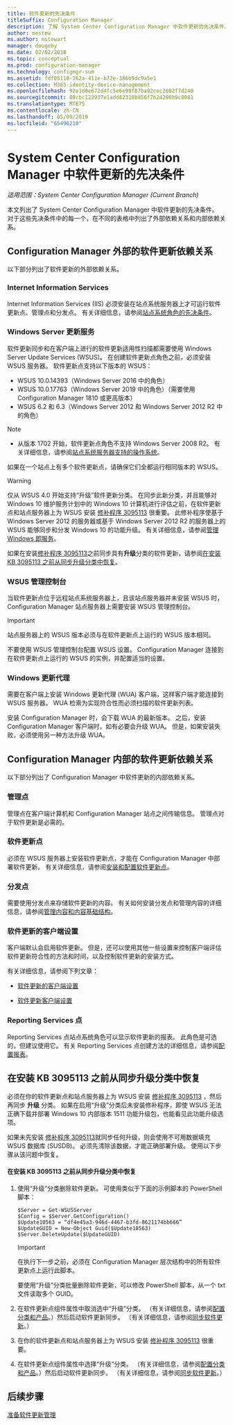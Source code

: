 ```yaml
---
title: 软件更新的先决条件
titleSuffix: Configuration Manager
description: 了解 System Center Configuration Manager 中软件更新的先决条件。
author: mestew
ms.author: mstewart
manager: dougeby
ms.date: 02/02/2018
ms.topic: conceptual
ms.prod: configuration-manager
ms.technology: configmgr-sum
ms.assetid: fdf05118-162a-411e-b72e-386b9dc9a5e1
ms.collection: M365-identity-device-management
ms.openlocfilehash: 92e1d0e672d4fc5e6e98f87ba92cec2602f7d240
ms.sourcegitcommit: 80cbc122937e1add82310b956f7b24296b9c8081
ms.translationtype: MTE75
ms.contentlocale: zh-CN
ms.lasthandoff: 05/09/2019
ms.locfileid: "65496210"
---
```

# <a name="prerequisites-for-software-updates-in-system-center-configuration-manager"></a>System Center Configuration Manager 中软件更新的先决条件

*适用范围：System Center Configuration Manager (Current Branch)*

本文列出了 System Center Configuration Manager 中软件更新的先决条件。 对于这些先决条件中的每一个，在不同的表格中列出了外部依赖关系和内部依赖关系。  

## <a name="software-update-dependencies-that-are-external-to-configuration-manager"></a>Configuration Manager 外部的软件更新依赖关系  
 以下部分列出了软件更新的外部依赖关系。  

### <a name="internet-information-services"></a>Internet Information Services  
 Internet Information Services (IIS) 必须安装在站点系统服务器上才可运行软件更新点、管理点和分发点。 有关详细信息，请参阅[站点系统角色的先决条件](../../core/plan-design/configs/site-and-site-system-prerequisites.md)。  

### <a name="windows-server-update-services"></a>Windows Server 更新服务  
 软件更新同步和在客户端上进行的软件更新适用性扫描都需要使用 Windows Server Update Services (WSUS)。 在创建软件更新点角色之前，必须安装 WSUS 服务器。 软件更新点支持以下版本的 WSUS：  

-   WSUS 10.0.14393（Windows Server 2016 中的角色）
-   WSUS 10.0.17763（Windows Server 2019 中的角色）（需要使用 Configuration Manager 1810 或更高版本）
-   WSUS 6.2 和 6.3（Windows Server 2012 和 Windows Server 2012 R2 中的角色）

>[!NOTE]
>-   从版本 1702 开始，软件更新点角色不支持 Windows Server 2008 R2。 有关详细信息，请参阅[站点系统服务器支持的操作系统](/sccm/core/plan-design/configs/supported-operating-systems-for-site-system-servers#bkmk_2008r2sp1)。  

如果在一个站点上有多个软件更新点，请确保它们全都运行相同版本的 WSUS。  

> [!WARNING]  
>  仅从 WSUS 4.0 开始支持“升级”软件更新分类。 在同步此新分类，并且能够对 Windows 10 维护服务计划中的 Windows 10 计算机进行评估之前，在软件更新点和站点服务器上为 WSUS 安装 [修补程序 3095113](https://support.microsoft.com/kb/3095113) 很重要。 此修补程序使基于 Windows Server 2012 的服务器或基于 Windows Server 2012 R2 的服务器上的 WSUS 能够同步和分发 Windows 10 的功能升级。 有关详细信息，请参阅[管理 Windows 即服务](../../osd/deploy-use/manage-windows-as-a-service.md)。  
>   
>  如果在安装[修补程序 3095113](https://support.microsoft.com/kb/3095113)之前同步具有**升级**分类的软件更新，请参阅[在安装 KB 3095113 之前从同步升级分类中恢复](#BKMK_RecoverUpgrades)。  

### <a name="wsus-administration-console"></a>WSUS 管理控制台  
 当软件更新点位于远程站点系统服务器上，且该站点服务器并未安装 WSUS 时，Configuration Manager 站点服务器上需要安装 WSUS 管理控制台。  

> [!IMPORTANT]  
> 站点服务器上的 WSUS 版本必须与在软件更新点上运行的 WSUS 版本相同。
>
> 不要使用 WSUS 管理控制台配置 WSUS 设置。 Configuration Manager 连接到在软件更新点上运行的 WSUS 的实例，并配置适当的设置。  



### <a name="windows-update-agent"></a>Windows 更新代理  
 需要在客户端上安装 Windows 更新代理 (WUA) 客户端，这样客户端才能连接到 WSUS 服务器。 WUA 检索为实现符合性而必须扫描的软件更新列表。  

 安装 Configuration Manager 时，会下载 WUA 的最新版本。 之后，安装 Configuration Manager 客户端时，如有必要会升级 WUA。 但是，如果安装失败，必须使用另一种方法升级 WUA。  

## <a name="software-update-dependencies-that-are-internal-to-configuration-manager"></a>Configuration Manager 内部的软件更新依赖关系  
 以下部分列出了 Configuration Manager 中软件更新的内部依赖关系。  

### <a name="management-points"></a>管理点  
 管理点在客户端计算机和 Configuration Manager 站点之间传输信息。 管理点对于软件更新是必需的。  

### <a name="software-update-points"></a>软件更新点  
 必须在 WSUS 服务器上安装软件更新点，才能在 Configuration Manager 中部署软件更新。 有关详细信息，请参阅[安装和配置软件更新点](../get-started/install-a-software-update-point.md)。

### <a name="distribution-points"></a>分发点  
 需要使用分发点来存储软件更新的内容。 有关如何安装分发点和管理内容的详细信息，请参阅[管理内容和内容基础结构](../../core/servers/deploy/configure/manage-content-and-content-infrastructure.md)。  

### <a name="client-settings-for-software-updates"></a>软件更新的客户端设置  
 客户端默认会启用软件更新。 但是，还可以使用其他一些设置来控制客户端评估软件更新符合性的方法和时间，以及控制软件更新的安装方式。  

 有关详细信息，请参阅下列文章：  

-   [软件更新的客户端设置](../get-started/manage-settings-for-software-updates.md#BKMK_ClientSettings)   

-   [软件更新客户端设置](../../core/clients/deploy/about-client-settings.md#software-updates)  

### <a name="reporting-services-points"></a>Reporting Services 点  
 Reporting Services 点站点系统角色可以显示软件更新的报表。 此角色是可选的，但建议使用它。 有关 Reporting Services 点创建方法的详细信息，请参阅[配置报表](../../core/servers/manage/configuring-reporting.md)。  

##  <a name="BKMK_RecoverUpgrades"></a> 在安装 KB 3095113 之前从同步升级分类中恢复  
 必须在你的软件更新点和站点服务器上为 WSUS 安装 [修补程序 3095113](https://support.microsoft.com/kb/3095113) ，然后再同步 **升级** 分类。 如果在启用“升级”分类后未安装修补程序，即使 WSUS 无法正确下载并部署 Windows 10 内部版本 1511 功能升级包，也能看见此功能升级选项。 
 
 如果未先安装 [修补程序 3095113](https://support.microsoft.com/kb/3095113)就同步任何升级，则会使用不可用数据填充 WSUS 数据库 (SUSDB)。 必须先清除该数据，才能正确部署升级。 使用以下步骤从该问题中恢复。  

#### <a name="to-recover-from-synchronizing-the-upgrades-classification-before-you-install-kb-3095113"></a>在安装 KB 3095113 之前从同步升级分类中恢复  

1.  使用“升级”分类删除软件更新。 可使用类似于下面的示例脚本的 PowerShell 脚本：  

    ```  
    $Server = Get-WSUSServer  
    $Config = $Server.GetConfiguration()  
    $Update10563 = “df4e45a3-946d-4467-b3fd-8621174bb666”  
    $UpdateGUID = New-Object Guid($Update10563)  
    $Server.DeleteUpdate($UpdateGUID)  
    ```  

    > [!IMPORTANT]  
    >  在执行下一步之前，必须在 Configuration Manager 层次结构中的所有软件更新点上运行此脚本。  

     要使用“升级”分类批量删除软件更新，可以修改 PowerShell 脚本，从一个 txt 文件读取多个 GUID。  

2.  在软件更新点组件属性中取消选中“升级”分类。 （有关详细信息，请参阅[配置分类和产品](../get-started/configure-classifications-and-products.md)。）然后启动软件更新同步。 （有关详细信息，请参阅[同步软件更新](../get-started/synchronize-software-updates.md)。）  

3.  在你的软件更新点和站点服务器上为 WSUS 安装 [修补程序 3095113](https://support.microsoft.com/kb/3095113) 很重要。  

4.  在软件更新点组件属性中选择“升级”分类。 （有关详细信息，请参阅[配置分类和产品](../get-started/configure-classifications-and-products.md)。）然后启动软件更新同步。 （有关详细信息，请参阅[同步软件更新](../get-started/synchronize-software-updates.md)。）  

## <a name="next-steps"></a>后续步骤
[准备软件更新管理](../get-started/prepare-for-software-updates-management.md)
